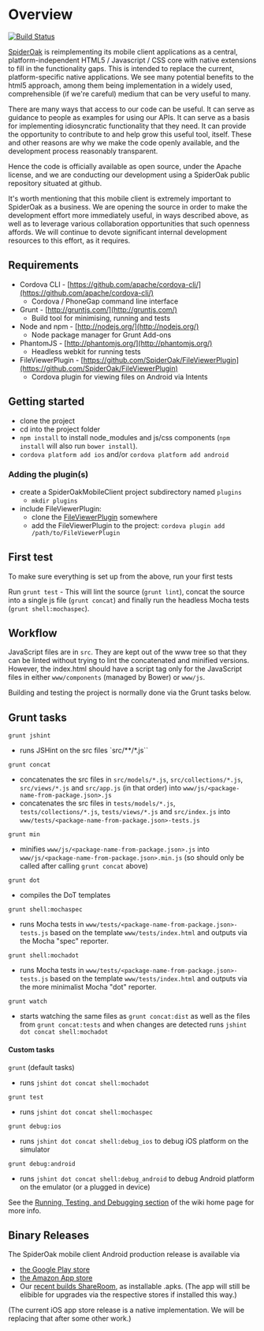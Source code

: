 # Overview

[![Build Status](https://travis-ci.org/SpiderOak/SpiderOakMobileClient.png)](https://travis-ci.org/SpiderOak/SpiderOakMobileClient)

[SpiderOak](http://spideroak.com) is reimplementing its mobile client applications as a central, platform-independent HTML5 / Javascript / CSS core with native extensions to fill in the functionality gaps. This is intended to replace the current, platform-specific native applications. We see many potential benefits to the html5 approach, among them being implementation in a widely used, comprehensible (if we're careful) medium that can be very useful to many.

There are many ways that access to our code can be useful. It can serve as guidance to people as examples for using our APIs. It can serve as a basis for implementing idiosyncratic functionality that they need. It can provide the opportunity to contribute to and help grow this useful tool, itself. These and other reasons are why we make the code openly available, and the development process reasonably transparent.

Hence the code is officially available as open source, under the Apache license, and we are conducting our development using a SpiderOak public repository situated at github.

It's worth mentioning that this mobile client is extremely important to SpiderOak as a business. We are opening the source in order to make the development effort more immediately useful, in ways described above, as well as to leverage various collaboration opportunities that such openness affords. We will continue to devote significant internal development resources to this effort, as it requires.

## Requirements

- Cordova CLI - [https://github.com/apache/cordova-cli/](https://github.com/apache/cordova-cli/)
	- Cordova / PhoneGap command line interface
- Grunt - [http://gruntjs.com/](http://gruntjs.com/)
	- Build tool for minimising, running and tests
- Node and npm - [http://nodejs.org/](http://nodejs.org/)
	- Node package manager for Grunt Add-ons
- PhantomJS - [http://phantomjs.org/](http://phantomjs.org/)
	- Headless webkit for running tests
- FileViewerPlugin - [https://github.com/SpiderOak/FileViewerPlugin](https://github.com/SpiderOak/FileViewerPlugin)
	- Cordova plugin for viewing files on Android via Intents

## Getting started

- clone the project
- cd into the project folder
- `npm install` to install node_modules and js/css components (`npm install` will also run `bower install`).
- `cordova platform add ios` and/or `cordova platform add android`

### Adding the plugin(s)
- create a SpiderOakMobileClient project subdirectory named `plugins`
	- `mkdir plugins`
- include FileViewerPlugin:
	- clone the [FileViewerPlugin](https://github.com/SpiderOak/FileViewerPlugin) somewhere
	- add the FileViewerPlugin to the project: `cordova plugin add /path/to/FileViewerPlugin`

## First test

To make sure everything is set up from the above, run your first tests

Run `grunt test` - This will lint the source (`grunt lint`), concat the source into a single js file (`grunt concat`) and finally run the headless Mocha tests (`grunt shell:mochaspec`).

## Workflow

JavaScript files are in `src`. They are kept out of the www tree so that they can be linted without trying to lint the concatenated and minified versions. However, the index.html should have a script tag only for the JavaScript files in either `www/components` (managed by Bower) or `www/js`.

Building and testing the project is normally done via the Grunt tasks below.

## Grunt tasks

`grunt jshint`

- runs JSHint on the src files `src/**/*.js``

`grunt concat`

- concatenates the src files in `src/models/*.js`, `src/collections/*.js`, `src/views/*.js` and `src/app.js` (in that order) into `www/js/<package-name-from-package.json>.js`
- concatenates the src files in `tests/models/*.js`, `tests/collections/*.js`, `tests/views/*.js` and `src/index.js` into `www/tests/<package-name-from-package.json>-tests.js`

`grunt min`

- minifies `www/js/<package-name-from-package.json>.js` into `www/js/<package-name-from-package.json>.min.js` (so should only be called after calling `grunt concat` above)

`grunt dot`

- compiles the DoT templates 

`grunt shell:mochaspec`

- runs Mocha tests in `www/tests/<package-name-from-package.json>-tests.js` based on the template `www/tests/index.html` and outputs via the Mocha "spec" reporter.

`grunt shell:mochadot`

- runs Mocha tests in `www/tests/<package-name-from-package.json>-tests.js` based on the template `www/tests/index.html` and outputs via the more minimalist Mocha "dot" reporter.

`grunt watch`

- starts watching the same files as `grunt concat:dist` as well as the files from `grunt concat:tests` and when changes are detected runs `jshint dot concat shell:mochadot`

#### Custom tasks

`grunt` (default tasks)

- runs `jshint dot concat shell:mochadot`

`grunt test`

- runs `jshint dot concat shell:mochaspec`

`grunt debug:ios`

- runs `jshint dot concat shell:debug_ios` to debug iOS platform on the simulator

`grunt debug:android`

- runs `jshint dot concat shell:debug_android` to debug Android platform on the emulator (or a plugged in device)

See the [Running, Testing, and Debugging section](https://github.com/SpiderOak/SpiderOakMobileClient/wiki/Home#wiki-Running_Testing_and_Debugging) of the wiki home page for more info.

## Binary Releases

The SpiderOak mobile client Android production release is available via

*  [the Google Play store](https://play.google.com/store/apps/details?id=com.spideroak.android)
* [the Amazon App store](http://www.amazon.com/SpiderOak-Inc/dp/B00DJBSD8I)
* Our [recent builds ShareRoom](https://spideroak.com/browse/share/spideroak-html5/Recent), as installable .apks.  (The app will still be elibible for upgrades via the respective stores if installed this way.)


(The current iOS app store release is a native implementation.  We will be replacing that after some other work.)
